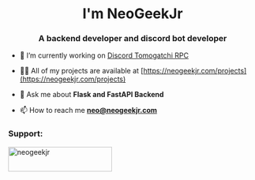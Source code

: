 <h1 align="center">I'm NeoGeekJr</h1>
<h3 align="center">A backend developer and discord bot developer</h3>

- 🔭 I’m currently working on [Discord Tomogatchi RPC](https://github.com/neogeekjr/TomogatchiRPC)

- 👨‍💻 All of my projects are available at [https://neogeekjr.com/projects](https://neogeekjr.com/projects)

- 💬 Ask me about **Flask and FastAPI Backend**

- 📫 How to reach me **neo@neogeekjr.com**

<h3 align="left">Support:</h3>
<p><a href="https://ko-fi.com/neogeekjr"> <img align="left" src="https://cdn.ko-fi.com/cdn/kofi3.png?v=3" height="50" width="210" alt="neogeekjr" /></a></p><br><br>


